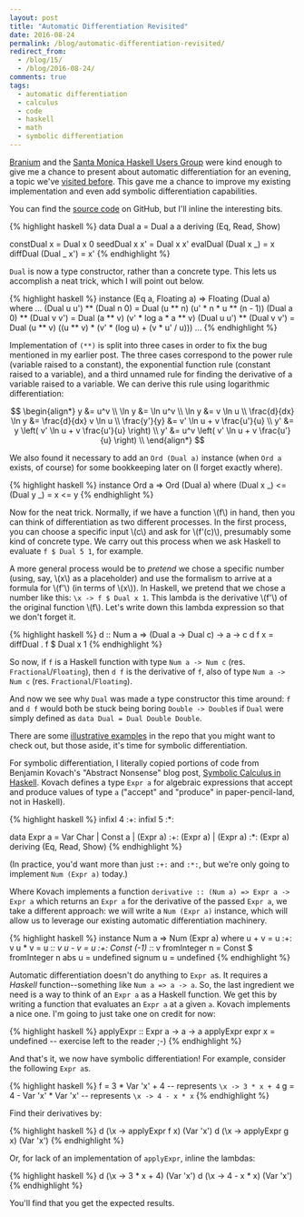 ```yaml
---
layout: post
title: "Automatic Differentiation Revisited"
date: 2016-08-24
permalink: /blog/automatic-differentiation-revisited/
redirect_from: 
  - /blog/15/
  - /blog/2016-08-24/
comments: true
tags:
  - automatic differentiation
  - calculus
  - code
  - haskell
  - math
  - symbolic differentiation
---
```


[Branium][2] and the [Santa Monica Haskell Users Group][1] were kind enough to give me a chance to present about automatic differentiation for an evening, a topic we've [visited before][3].
This gave me a chance to improve my existing implementation and even add symbolic differentiation capabilities.

<!--break-->

You can find the [source code][4] on GitHub, but I'll inline the interesting bits.

{% highlight haskell %}
data Dual a = Dual a a
  deriving (Eq, Read, Show)

constDual x = Dual x 0
seedDual x x' = Dual x x'
evalDual (Dual x _) = x
diffDual (Dual _ x') = x'
{% endhighlight %}

`Dual` is now a type constructor, rather than a concrete type.
This lets us accomplish a neat trick, which I will point out below.

{% highlight haskell %}
instance (Eq a, Floating a) => Floating (Dual a) where
  ...
  (Dual u u') ** (Dual n 0)
    = Dual (u ** n) (u' * n * u ** (n - 1))
  (Dual a 0) ** (Dual v v')
    = Dual (a ** v) (v' * log a * a ** v)
  (Dual u u') ** (Dual v v')
    = Dual (u ** v) ((u ** v) * (v' * (log u) + (v * u' / u)))
  ...
{% endhighlight %}

Implementation of `(**)` is split into three cases in order to fix the bug mentioned in my earlier post.
The three cases correspond to the power rule (variable raised to a constant), the exponential function rule (constant raised to a variable), and a third unnamed rule for finding the derivative of a variable raised to a variable.
We can derive this rule using logarithmic differentiation:

$$
\begin{align*}
  y &= u^v \\
  \ln y &= \ln u^v \\
  \ln y &= v \ln u \\
  \frac{d}{dx} \ln y &= \frac{d}{dx} v \ln u \\
  \frac{y'}{y} &= v' \ln u + v \frac{u'}{u} \\
  y' &= y \left( v' \ln u + v \frac{u'}{u} \right) \\
  y' &= u^v \left( v' \ln u + v \frac{u'}{u} \right) \\
\end{align*}
$$

We also found it necessary to add an `Ord (Dual a)` instance (when `Ord a` exists, of course) for some bookkeeping later on (I forget exactly where).

{% highlight haskell %}
instance Ord a => Ord (Dual a) where
  (Dual x _) <= (Dual y _) = x <= y
{% endhighlight %}

Now for the neat trick.
Normally, if we have a function \\(f\\) in hand, then you can think of differentiation as two different processes.
In the first process, you can choose a specific input \\(c\\) and ask for \\(f'(c)\\), presumably some kind of concrete type.
We carry out this process when we ask Haskell to evaluate `f $ Dual 5 1`, for example.

A more general process would be to _pretend_ we chose a specific number (using, say, \\(x\\) as a placeholder) and use the formalism to arrive at a formula for \\(f'\\) (in terms of \\(x\\)).
In Haskell, we pretend that we chose a number like this: `\x -> f $ Dual x 1`.
This lambda is the derivative \\(f'\\) of the original function \\(f\\).
Let's write down this lambda expression so that we don't forget it.

{% highlight haskell %}
d :: Num a => (Dual a -> Dual c) -> a -> c
d f x = diffDual . f $ Dual x 1
{% endhighlight %}

So now, if `f` is a Haskell function with type `Num a -> Num c` (res. `Fractional`/`Floating`), then `d f` is the derivative of `f`, also of type `Num a -> Num c` (res. `Fractional`/`Floating`).

And now we see why `Dual` was made a type constructor this time around: `f` and `d f` would both be stuck being boring `Double -> Double`s if `Dual` were simply defined as `data Dual = Dual Double Double`.

There are some [illustrative examples][5] in the repo that you might want to check out, but those aside, it's time for symbolic differentiation.

For symbolic differentiation, I literally copied portions of code from Benjamin Kovach's "Abstract Nonsense" blog post, [Symbolic Calculus in Haskell][6].
Kovach defines a type `Expr a` for algebraic expressions that accept and produce values of type `a` ("accept" and "produce" in paper-pencil-land, not in Haskell).

{% highlight haskell %}
infixl 4 :+:
infixl 5 :*:

data Expr a
  = Var Char
  | Const a
  | (Expr a) :+: (Expr a)
  | (Expr a) :*: (Expr a)
  deriving (Eq, Read, Show)
{% endhighlight %}

(In practice, you'd want more than just `:+:` and `:*:`, but we're only going to implement `Num (Expr a)` today.)

Where Kovach implements a function `derivative :: (Num a) => Expr a -> Expr a` which returns an `Expr a` for the derivative of the passed `Expr a`, we take a different approach: we will write a `Num (Expr a)` instance, which will allow us to leverage our existing automatic differentiation machinery.

{% highlight haskell %}
instance Num a => Num (Expr a) where
  u + v         = u :+: v
  u * v         = u :*: v
  u - v         = u :+: Const (-1) :*: v
  fromInteger n = Const $ fromInteger n
  abs u         = undefined
  signum u      = undefined
{% endhighlight %}

Automatic differentiation doesn't do anything to `Expr a`s.
It requires a _Haskell_ function--something like `Num a => a -> a`.
So, the last ingredient we need is a way to think of an `Expr a` as a Haskell function.
We get this by writing a function that evaluates an `Expr a` at a given `a`.
Kovach implements a nice one.
I'm going to just take one on credit for now:

{% highlight haskell %}
applyExpr :: Expr a -> a -> a
applyExpr expr x = undefined -- exercise left to the reader ;-)
{% endhighlight %}

And that's it, we now have symbolic differentiation!
For example, consider the following `Expr a`s.

{% highlight haskell %}
f = 3 * Var 'x' + 4 -- represents `\x -> 3 * x + 4`
g = 4 - Var 'x' * Var 'x' -- represents `\x -> 4 - x * x`
{% endhighlight %}

Find their derivatives by:

{% highlight haskell %}
d (\x -> applyExpr f x) (Var 'x')
d (\x -> applyExpr g x) (Var 'x')
{% endhighlight %}

Or, for lack of an implementation of `applyExpr`, inline the lambdas:

{% highlight haskell %}
d (\x -> 3 * x + 4) (Var 'x')
d (\x -> 4 - x * x) (Var 'x')
{% endhighlight %}

You'll find that you get the expected results.

  [1]: https://www.meetup.com/santa-monica-haskell/
  [2]: http://www.brainiumstudios.com/site/index.html
  [3]: /blog/10/
  [4]: https://github.com/friedbrice/AutoDiff
  [5]: https://github.com/friedbrice/AutoDiff/blob/master/src/Examples.hs
  [6]: http://5outh.blogspot.in/2013/05/symbolic-calculus-in-haskell.html
